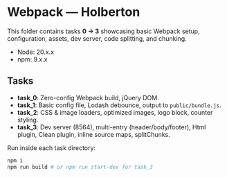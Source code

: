 # Webpack — Holberton


This folder contains tasks **0 → 3** showcasing basic Webpack setup, configuration, assets, dev server, code splitting, and chunking.


- Node: 20.x.x
- npm: 9.x.x


## Tasks
- **task_0**: Zero-config Webpack build, jQuery DOM.
- **task_1**: Basic config file, Lodash debounce, output to `public/bundle.js`.
- **task_2**: CSS & image loaders, optimized images, logo block, counter styling.
- **task_3**: Dev server (8564), multi-entry (header/body/footer), Html plugin, Clean plugin, inline source maps, splitChunks.


Run inside each task directory:
```bash
npm i
npm run build # or npm run start-dev for task_3